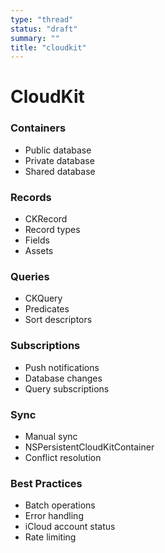 ```yaml
---
type: "thread"
status: "draft"
summary: ""
title: "cloudkit"
---
```


# CloudKit


### Containers
- Public database
- Private database
- Shared database

### Records
- CKRecord
- Record types
- Fields
- Assets

### Queries
- CKQuery
- Predicates
- Sort descriptors

### Subscriptions
- Push notifications
- Database changes
- Query subscriptions

### Sync
- Manual sync
- NSPersistentCloudKitContainer
- Conflict resolution

### Best Practices
- Batch operations
- Error handling
- iCloud account status
- Rate limiting

